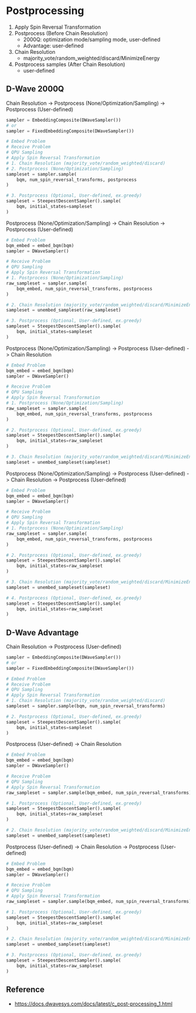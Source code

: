 # Postprocessing

1. Apply Spin Reversal Transformation
2. Postprocess (Before Chain Resolution)
    - 2000Q: optimization mode/sampling mode, user-defined
    - Advantage: user-defined
3. Chain Resolution
    - majority_vote/random_weighted/discard/MinimizeEnergy
4. Postprocess samples (After Chain Resolution)
    - user-defined

## D-Wave 2000Q

Chain Resolution -> Postprocess (None/Optimization/Sampling) -> Postprocess (User-defined)
```python
sampler = EmbeddingComposite(DWaveSampler())
# or
sampler = FixedEmbeddingComposite(DWaveSampler())

# Embed Problem
# Receive Problem
# QPU Sampling
# Apply Spin Reversal Transformation
# 1. Chain Resolution (majority_vote/random_weighted/discard)
# 2. Postprocess (None/Optimization/Sampling)
sampleset = sampler.sample(
    bqm, num_spin_reversal_transforms, postprocess
)

# 3. Postprocess (Optional, User-defined, ex.greedy)
sampleset = SteepestDescentSampler().sample(
    bqm, initial_states=sampleset
)
```

Postprocess (None/Optimization/Sampling) -> Chain Resolution -> Postprocess (User-defined)
```python
# Embed Problem
bqm_embed = embed_bqm(bqm)
sampler = DWaveSampler()

# Receive Problem
# QPU Sampling
# Apply Spin Reversal Transformation
# 1. Postprocess (None/Optimization/Sampling)
raw_sampleset = sampler.sample(
    bqm_embed, num_spin_reversal_transforms, postprocess
)

# 2. Chain Resolution (majority_vote/random_weighted/discard/MinimizeEnergy)
sampleset = unembed_sampleset(raw_sampleset)

# 3. Postprocess (Optional, User-defined, ex.greedy)
sampleset = SteepestDescentSampler().sample(
    bqm, initial_states=sampleset
)
```

Postprocess (None/Optimization/Sampling) -> Postprocess (User-defined) -> Chain Resolution
```python
# Embed Problem
bqm_embed = embed_bqm(bqm)
sampler = DWaveSampler()

# Receive Problem
# QPU Sampling
# Apply Spin Reversal Transformation
# 1. Postprocess (None/Optimization/Sampling)
raw_sampleset = sampler.sample(
    bqm_embed, num_spin_reversal_transforms, postprocess
)

# 2. Postprocess (Optional, User-defined, ex.greedy)
sampleset = SteepestDescentSampler().sample(
    bqm, initial_states=raw_sampleset
)

# 3. Chain Resolution (majority_vote/random_weighted/discard/MinimizeEnergy)
sampleset = unembed_sampleset(sampleset)
```

Postprocess (None/Optimization/Sampling) -> Postprocess (User-defined) -> Chain Resolution -> Postprocess (User-defined)
```python
# Embed Problem
bqm_embed = embed_bqm(bqm)
sampler = DWaveSampler()

# Receive Problem
# QPU Sampling
# Apply Spin Reversal Transformation
# 1. Postprocess (None/Optimization/Sampling)
raw_sampleset = sampler.sample(
    bqm_embed, num_spin_reversal_transforms, postprocess
)

# 2. Postprocess (Optional, User-defined, ex.greedy)
sampleset = SteepestDescentSampler().sample(
    bqm, initial_states=raw_sampleset
)

# 3. Chain Resolution (majority_vote/random_weighted/discard/MinimizeEnergy)
sampleset = unembed_sampleset(sampleset)

# 4. Postprocess (Optional, User-defined, ex.greedy)
sampleset = SteepestDescentSampler().sample(
    bqm, initial_states=raw_sampleset
)
```

## D-Wave Advantage

Chain Resolution -> Postprocess (User-defined)
```python
sampler = EmbeddingComposite(DWaveSampler())
# or
sampler = FixedEmbeddingComposite(DWaveSampler())

# Embed Problem
# Receive Problem
# QPU Sampling
# Apply Spin Reversal Transformation
# 1. Chain Resolution (majority_vote/random_weighted/discard)
sampleset = sampler.sample(bqm, num_spin_reversal_transforms)

# 2. Postprocess (Optional, User-defined, ex.greedy)
sampleset = SteepestDescentSampler().sample(
    bqm, initial_states=sampleset
)
```

Postprocess (User-defined) -> Chain Resolution
```python
# Embed Problem
bqm_embed = embed_bqm(bqm)
sampler = DWaveSampler()

# Receive Problem
# QPU Sampling
# Apply Spin Reversal Transformation
raw_sampleset = sampler.sample(bqm_embed, num_spin_reversal_transforms)

# 1. Postprocess (Optional, User-defined, ex.greedy)
sampleset = SteepestDescentSampler().sample(
    bqm, initial_states=raw_sampleset
)

# 2. Chain Resolution (majority_vote/random_weighted/discard/MinimizeEnergy)
sampleset = unembed_sampleset(sampleset)
```

Postprocess (User-defined) -> Chain Resolution -> Postprocess (User-defined)
```python
# Embed Problem
bqm_embed = embed_bqm(bqm)
sampler = DWaveSampler()

# Receive Problem
# QPU Sampling
# Apply Spin Reversal Transformation
raw_sampleset = sampler.sample(bqm_embed, num_spin_reversal_transforms)

# 1. Postprocess (Optional, User-defined, ex.greedy)
sampleset = SteepestDescentSampler().sample(
    bqm, initial_states=raw_sampleset
)

# 2. Chain Resolution (majority_vote/random_weighted/discard/MinimizeEnergy)
sampleset = unembed_sampleset(sampleset)

# 3. Postprocess (Optional, User-defined, ex.greedy)
sampleset = SteepestDescentSampler().sample(
    bqm, initial_states=raw_sampleset
)
```

## Reference

- https://docs.dwavesys.com/docs/latest/c_post-processing_1.html